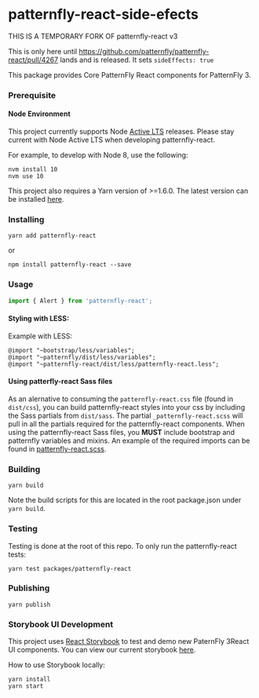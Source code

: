 # patternfly-react-side-efects

THIS IS A TEMPORARY FORK OF patternfly-react v3

This is only here until https://github.com/patternfly/patternfly-react/pull/4267 lands
and is released. It sets ```sideEffects: true```

This package provides Core PatternFly React components for PatternFly 3.

### Prerequisite

#### Node Environment

This project currently supports Node [Active LTS](https://github.com/nodejs/Release#release-schedule) releases. Please stay current with Node Active LTS when developing patternfly-react.

For example, to develop with Node 8, use the following:

```
nvm install 10
nvm use 10
```

This project also requires a Yarn version of >=1.6.0. The latest version can be installed [here](https://yarnpkg.com/).

### Installing

```
yarn add patternfly-react
```

or

```
npm install patternfly-react --save
```

### Usage

```javascript
import { Alert } from 'patternfly-react';
```

#### Styling with LESS:

Example with LESS:

```
@import "~bootstrap/less/variables";
@import "~patternfly/dist/less/variables";
@import "~patternfly-react/dist/less/patternfly-react.less";
```

#### Using patterfly-react Sass files

As an alernative to consuming the `patternfly-react.css` file (found in `dist/css`), you can build patternfly-react styles into your css by including the Sass partials from `dist/sass`. The partial `_patternfly-react.scss` will pull in all the partials required for the patternfly-react components. When using the patternfly-react Sass files, you **MUST** include bootstrap and patternfly variables and mixins. An example of the required imports can be found in [patternfly-react.scss](./packages/patternfly-3/patternfly-react/sass/patternfly-react.scss).

### Building

```
yarn build
```

Note the build scripts for this are located in the root package.json under `yarn build`.

### Testing

Testing is done at the root of this repo. To only run the patternfly-react tests:

```
yarn test packages/patternfly-react
```

### Publishing

```
yarn publish
```

### Storybook UI Development

This project uses [React Storybook](https://storybook.js.org/) to test and demo new PaternFly 3React UI components. You can view our current storybook [here](http://patternfly-react.surge.sh/).

How to use Storybook locally:

```
yarn install
yarn start
```

